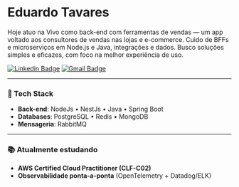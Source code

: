 # Eduardo Tavares

Hoje atuo na Vivo como back-end com ferramentas de vendas — um app voltado aos consultores de vendas nas lojas e e-commerce.
Cuido de BFFs e microserviços em Node.js e Java, integrações e dados. Busco soluções simples e eficazes, com foco na melhor experiência de uso.

[![Linkedin Badge](https://img.shields.io/badge/-Eduardo%20Tavares-00875f?style=flat-square&logo=Linkedin&logoColor=white&link=https://www.linkedin.com/in/eduardotavaresdev/)](https://www.linkedin.com/in/eduardotavaresdev/)
[![Gmail Badge](https://img.shields.io/badge/-eduardot.santos@icloud.com-00875f?style=flat-square&logo=Gmail&logoColor=white&link=mailto:eduardot.santos@icloud.com)](mailto:eduardot.santos@icloud.com)

---

### 🧰 Tech Stack

- **Back-end**: NodeJs • NestJs • Java • Spring Boot
- **Databases**: PostgreSQL • Redis • MongoDB  
- **Mensageria**: RabbitMQ

---

### 📚 Atualmente estudando

- **AWS Certified Cloud Practitioner (CLF-C02)**
- **Observabilidade ponta-a-ponta** (OpenTelemetry + Datadog/ELK)
